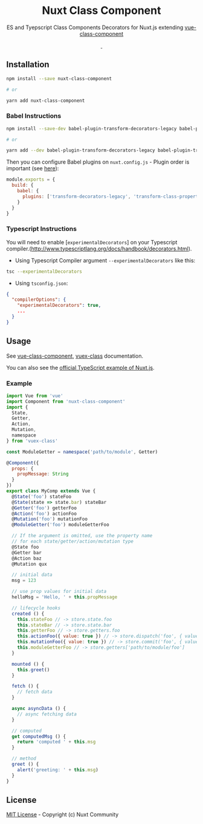 <h1 align="center">Nuxt Class Component</h1>
<p align="center">ES and Tyepscript Class Components Decorators for Nuxt.js extending <a href="https://github.com/vuejs/vue-class-component">vue-class-component</a></p>
<p align="center">
<a href="https://david-dm.org/nuxt-community/nuxt-class-component">
    <img alt="" src="https://david-dm.org/nuxt-community/nuxt-class-component/status.svg?style=flat-square">
</a>
<br>
<a href="https://npmjs.com/package/nuxt-class-component">
    <img alt="" src="https://img.shields.io/npm/v/nuxt-class-component/latest.svg?style=flat-square">
</a>
<a href="https://npmjs.com/package/nuxt-class-component">
    <img alt="" src="https://img.shields.io/npm/dt/nuxt-class-component.svg?style=flat-square">
</a>
</p>


## Installation

```bash
npm install --save nuxt-class-component

# or

yarn add nuxt-class-component
```

### Babel Instructions

```bash
npm install --save-dev babel-plugin-transform-decorators-legacy babel-plugin-transform-class-properties

# or

yarn add --dev babel-plugin-transform-decorators-legacy babel-plugin-transform-class-properties
```

Then you can configure Babel plugins on `nuxt.config.js` - Plugin order is important (see [here](https://github.com/loganfsmyth/babel-plugin-transform-decorators-legacy#note-order-of-plugins-matters)):

```js
module.exports = {
  build: {
    babel: {
      plugins: ['transform-decorators-legacy', 'transform-class-properties']
    }
  }
}

```

### Typescript Instructions

You will need to enable [`experimentalDecorators`] on your Typescript compiler.(http://www.typescriptlang.org/docs/handbook/decorators.html).

- Using Typescript Compiler argument `--experimentalDecorators` like this:
```bash
tsc --experimentalDecorators
```

- Using `tsconfig.json`:
```json
{
  "compilerOptions": {
    "experimentalDecorators": true,
    ...
  }
}
```

## Usage

See [vue-class-component](https://github.com/vuejs/vue-class-component), [vuex-class](https://github.com/vuejs/vuex) documentation.

You can also see the [official TypeScript example of Nuxt.js](https://github.com/nuxt/nuxt.js/tree/dev/examples/typescript).

### Example

```js
import Vue from 'vue'
import Component from 'nuxt-class-component'
import {
  State,
  Getter,
  Action,
  Mutation,
  namespace
} from 'vuex-class'

const ModuleGetter = namespace('path/to/module', Getter)

@Component({
  props: {
    propMessage: String
  }
})
export class MyComp extends Vue {
  @State('foo') stateFoo
  @State(state => state.bar) stateBar
  @Getter('foo') getterFoo
  @Action('foo') actionFoo
  @Mutation('foo') mutationFoo
  @ModuleGetter('foo') moduleGetterFoo

  // If the argument is omitted, use the property name
  // for each state/getter/action/mutation type
  @State foo
  @Getter bar
  @Action baz
  @Mutation qux

  // initial data
  msg = 123

  // use prop values for initial data
  helloMsg = 'Hello, ' + this.propMessage

  // lifecycle hooks
  created () {
    this.stateFoo // -> store.state.foo
    this.stateBar // -> store.state.bar
    this.getterFoo // -> store.getters.foo
    this.actionFoo({ value: true }) // -> store.dispatch('foo', { value: true })
    this.mutationFoo({ value: true }) // -> store.commit('foo', { value: true })
    this.moduleGetterFoo // -> store.getters['path/to/module/foo']
  }

  mounted () {
    this.greet()
  }

  fetch () {
    // fetch data
  }

  async asyncData () {
    // async fetching data
  }

  // computed
  get computedMsg () {
    return 'computed ' + this.msg
  }

  // method
  greet () {
    alert('greeting: ' + this.msg)
  }
}
```


## License

[MIT License](./LICENSE) - Copyright (c) Nuxt Community

